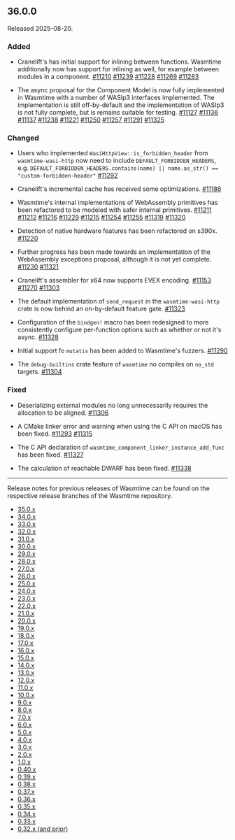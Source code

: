 ## 36.0.0

Released 2025-08-20.

### Added

* Cranelift's has initial support for inlining between functions. Wasmtime
  additionally now has support for inlining as well, for example between modules
  in a component.
  [#11210](https://github.com/bytecodealliance/wasmtime/pull/11210)
  [#11239](https://github.com/bytecodealliance/wasmtime/pull/11239)
  [#11228](https://github.com/bytecodealliance/wasmtime/pull/11228)
  [#11269](https://github.com/bytecodealliance/wasmtime/pull/11269)
  [#11283](https://github.com/bytecodealliance/wasmtime/pull/11283)

* The async proposal for the Component Model is now fully implemented in
  Wasmtime with a number of WASIp3 interfaces implemented. The implementation
  is still off-by-default and the implementation of WASIp3 is not fully
  complete, but is remains suitable for testing.
  [#11127](https://github.com/bytecodealliance/wasmtime/pull/11127)
  [#11136](https://github.com/bytecodealliance/wasmtime/pull/11136)
  [#11137](https://github.com/bytecodealliance/wasmtime/pull/11137)
  [#11238](https://github.com/bytecodealliance/wasmtime/pull/11238)
  [#11221](https://github.com/bytecodealliance/wasmtime/pull/11221)
  [#11250](https://github.com/bytecodealliance/wasmtime/pull/11250)
  [#11257](https://github.com/bytecodealliance/wasmtime/pull/11257)
  [#11291](https://github.com/bytecodealliance/wasmtime/pull/11291)
  [#11325](https://github.com/bytecodealliance/wasmtime/pull/11325)

### Changed

* Users who implemented `WasiHttpView::is_forbidden_header` from
  `wasmtime-wasi-http` now need to include `DEFAULT_FORBIDDEN_HEADERS`, e.g.
  `DEFAULT_FORBIDDEN_HEADERS.contains(name) || name.as_str() ==
  "custom-forbidden-header"`
  [#11292](https://github.com/bytecodealliance/wasmtime/pull/11292)

* Cranelift's incremental cache has received some optimizations.
  [#11186](https://github.com/bytecodealliance/wasmtime/pull/11186)

* Wasmtime's internal implementations of WebAssembly primitives has been
  refactored to be modeled with safer internal primitives.
  [#11211](https://github.com/bytecodealliance/wasmtime/pull/11211)
  [#11212](https://github.com/bytecodealliance/wasmtime/pull/11212)
  [#11216](https://github.com/bytecodealliance/wasmtime/pull/11216)
  [#11229](https://github.com/bytecodealliance/wasmtime/pull/11229)
  [#11215](https://github.com/bytecodealliance/wasmtime/pull/11215)
  [#11254](https://github.com/bytecodealliance/wasmtime/pull/11254)
  [#11255](https://github.com/bytecodealliance/wasmtime/pull/11255)
  [#11319](https://github.com/bytecodealliance/wasmtime/pull/11319)
  [#11320](https://github.com/bytecodealliance/wasmtime/pull/11320)

* Detection of native hardware features has been refactored on s390x.
  [#11220](https://github.com/bytecodealliance/wasmtime/pull/11220)

* Further progress has been made towards an implementation of the WebAssembly
  exceptions proposal, although it is not yet complete.
  [#11230](https://github.com/bytecodealliance/wasmtime/pull/11230)
  [#11321](https://github.com/bytecodealliance/wasmtime/pull/11321)

* Cranelift's assembler for x64 now supports EVEX encoding.
  [#11153](https://github.com/bytecodealliance/wasmtime/pull/11153)
  [#11270](https://github.com/bytecodealliance/wasmtime/pull/11270)
  [#11303](https://github.com/bytecodealliance/wasmtime/pull/11303)

* The default implementation of `send_request` in the `wasmtime-wasi-http` crate
  is now behind an on-by-default feature gate.
  [#11323](https://github.com/bytecodealliance/wasmtime/pull/11323)

* Configuration of the `bindgen!` macro has been redesigned to more consistently
  configure per-function options such as whether or not it's async.
  [#11328](https://github.com/bytecodealliance/wasmtime/pull/11328)

* Initial support fo `mutatis` has been added to Wasmtime's fuzzers.
  [#11290](https://github.com/bytecodealliance/wasmtime/pull/11290)

* The `debug-builtins` crate feature of `wasmtime` no compiles on `no_std`
  targets.
  [#11304](https://github.com/bytecodealliance/wasmtime/pull/11304)

### Fixed

* Deserializing external modules no long unnecessarily requires the allocation
  to be aligned.
  [#11306](https://github.com/bytecodealliance/wasmtime/pull/11306)

* A CMake linker error and warning when using the C API on macOS has been fixed.
  [#11293](https://github.com/bytecodealliance/wasmtime/pull/11293)
  [#11315](https://github.com/bytecodealliance/wasmtime/pull/11315)

* The C API declaration of `wasmtime_component_linker_instance_add_func` has
  been fixed.
  [#11327](https://github.com/bytecodealliance/wasmtime/pull/11327)

* The calculation of reachable DWARF has been fixed.
  [#11338](https://github.com/bytecodealliance/wasmtime/pull/11338)

--------------------------------------------------------------------------------

Release notes for previous releases of Wasmtime can be found on the respective
release branches of the Wasmtime repository.

<!-- ARCHIVE_START -->
* [35.0.x](https://github.com/bytecodealliance/wasmtime/blob/release-35.0.0/RELEASES.md)
* [34.0.x](https://github.com/bytecodealliance/wasmtime/blob/release-34.0.0/RELEASES.md)
* [33.0.x](https://github.com/bytecodealliance/wasmtime/blob/release-33.0.0/RELEASES.md)
* [32.0.x](https://github.com/bytecodealliance/wasmtime/blob/release-32.0.0/RELEASES.md)
* [31.0.x](https://github.com/bytecodealliance/wasmtime/blob/release-31.0.0/RELEASES.md)
* [30.0.x](https://github.com/bytecodealliance/wasmtime/blob/release-30.0.0/RELEASES.md)
* [29.0.x](https://github.com/bytecodealliance/wasmtime/blob/release-29.0.0/RELEASES.md)
* [28.0.x](https://github.com/bytecodealliance/wasmtime/blob/release-28.0.0/RELEASES.md)
* [27.0.x](https://github.com/bytecodealliance/wasmtime/blob/release-27.0.0/RELEASES.md)
* [26.0.x](https://github.com/bytecodealliance/wasmtime/blob/release-26.0.0/RELEASES.md)
* [25.0.x](https://github.com/bytecodealliance/wasmtime/blob/release-25.0.0/RELEASES.md)
* [24.0.x](https://github.com/bytecodealliance/wasmtime/blob/release-24.0.0/RELEASES.md)
* [23.0.x](https://github.com/bytecodealliance/wasmtime/blob/release-23.0.0/RELEASES.md)
* [22.0.x](https://github.com/bytecodealliance/wasmtime/blob/release-22.0.0/RELEASES.md)
* [21.0.x](https://github.com/bytecodealliance/wasmtime/blob/release-21.0.0/RELEASES.md)
* [20.0.x](https://github.com/bytecodealliance/wasmtime/blob/release-20.0.0/RELEASES.md)
* [19.0.x](https://github.com/bytecodealliance/wasmtime/blob/release-19.0.0/RELEASES.md)
* [18.0.x](https://github.com/bytecodealliance/wasmtime/blob/release-18.0.0/RELEASES.md)
* [17.0.x](https://github.com/bytecodealliance/wasmtime/blob/release-17.0.0/RELEASES.md)
* [16.0.x](https://github.com/bytecodealliance/wasmtime/blob/release-16.0.0/RELEASES.md)
* [15.0.x](https://github.com/bytecodealliance/wasmtime/blob/release-15.0.0/RELEASES.md)
* [14.0.x](https://github.com/bytecodealliance/wasmtime/blob/release-14.0.0/RELEASES.md)
* [13.0.x](https://github.com/bytecodealliance/wasmtime/blob/release-13.0.0/RELEASES.md)
* [12.0.x](https://github.com/bytecodealliance/wasmtime/blob/release-12.0.0/RELEASES.md)
* [11.0.x](https://github.com/bytecodealliance/wasmtime/blob/release-11.0.0/RELEASES.md)
* [10.0.x](https://github.com/bytecodealliance/wasmtime/blob/release-10.0.0/RELEASES.md)
* [9.0.x](https://github.com/bytecodealliance/wasmtime/blob/release-9.0.0/RELEASES.md)
* [8.0.x](https://github.com/bytecodealliance/wasmtime/blob/release-8.0.0/RELEASES.md)
* [7.0.x](https://github.com/bytecodealliance/wasmtime/blob/release-7.0.0/RELEASES.md)
* [6.0.x](https://github.com/bytecodealliance/wasmtime/blob/release-6.0.0/RELEASES.md)
* [5.0.x](https://github.com/bytecodealliance/wasmtime/blob/release-5.0.0/RELEASES.md)
* [4.0.x](https://github.com/bytecodealliance/wasmtime/blob/release-4.0.0/RELEASES.md)
* [3.0.x](https://github.com/bytecodealliance/wasmtime/blob/release-3.0.0/RELEASES.md)
* [2.0.x](https://github.com/bytecodealliance/wasmtime/blob/release-2.0.0/RELEASES.md)
* [1.0.x](https://github.com/bytecodealliance/wasmtime/blob/release-1.0.0/RELEASES.md)
* [0.40.x](https://github.com/bytecodealliance/wasmtime/blob/release-0.40.0/RELEASES.md)
* [0.39.x](https://github.com/bytecodealliance/wasmtime/blob/release-0.39.0/RELEASES.md)
* [0.38.x](https://github.com/bytecodealliance/wasmtime/blob/release-0.38.0/RELEASES.md)
* [0.37.x](https://github.com/bytecodealliance/wasmtime/blob/release-0.37.0/RELEASES.md)
* [0.36.x](https://github.com/bytecodealliance/wasmtime/blob/release-0.36.0/RELEASES.md)
* [0.35.x](https://github.com/bytecodealliance/wasmtime/blob/release-0.35.0/RELEASES.md)
* [0.34.x](https://github.com/bytecodealliance/wasmtime/blob/release-0.34.0/RELEASES.md)
* [0.33.x](https://github.com/bytecodealliance/wasmtime/blob/release-0.33.0/RELEASES.md)
* [0.32.x (and prior)](https://github.com/bytecodealliance/wasmtime/blob/release-0.32.0/RELEASES.md)
